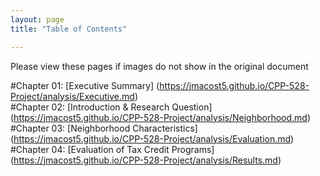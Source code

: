 ```yaml
---
layout: page
title: "Table of Contents"

---
```


Please view these pages if images do not show in the original document

#Chapter 01: [Executive Summary] (https://jmacost5.github.io/CPP-528-Project/analysis/Executive.md) <br>
#Chapter 02: [Introduction & Research Question] (https://jmacost5.github.io/CPP-528-Project/analysis/Neighborhood.md) <br>
#Chapter 03: [Neighborhood Characteristics] (https://jmacost5.github.io/CPP-528-Project/analysis/Evaluation.md)<br>
#Chapter 04: [Evaluation of Tax Credit Programs] (https://jmacost5.github.io/CPP-528-Project/analysis/Results.md)<br>
